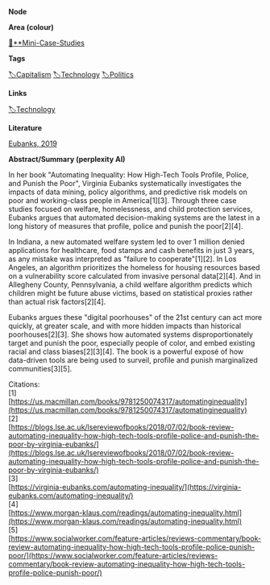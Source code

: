 **Node**

**Area (colour)**

[📓**Mini-Case-Studies](https://lean-sphynx-49b.notion.site/Mini-Case-Studies-a525a9ad87de4bca9a100f115821640b?pvs=21)

**Tags**

[🏷️Capitalism](https://lean-sphynx-49b.notion.site/Capitalism-92ab400b37bd411da460073c2ee4fb05?pvs=21) [🏷️Technology](https://lean-sphynx-49b.notion.site/Technology-d848dea8e396403f946fa485dc5cf19e?pvs=21) [🏷️Politics](https://lean-sphynx-49b.notion.site/Politics-9e5263cc233a464398a41fc45c125005?pvs=21)

**Links**

[🏷️Technology](https://lean-sphynx-49b.notion.site/Technology-d848dea8e396403f946fa485dc5cf19e?pvs=21)

**Literature**

[Eubanks, 2019](https://lean-sphynx-49b.notion.site/Eubanks-2019-aa8a7640506d4f5a833cf708b1446041?pvs=21)

**Abstract/Summary (perplexity AI)**

In her book "Automating Inequality: How High-Tech Tools Profile, Police, and Punish the Poor", Virginia Eubanks systematically investigates the impacts of data mining, policy algorithms, and predictive risk models on poor and working-class people in America[1][3]. Through three case studies focused on welfare, homelessness, and child protection services, Eubanks argues that automated decision-making systems are the latest in a long history of measures that profile, police and punish the poor[2][4].

In Indiana, a new automated welfare system led to over 1 million denied applications for healthcare, food stamps and cash benefits in just 3 years, as any mistake was interpreted as "failure to cooperate"[1][2]. In Los Angeles, an algorithm prioritizes the homeless for housing resources based on a vulnerability score calculated from invasive personal data[2][4]. And in Allegheny County, Pennsylvania, a child welfare algorithm predicts which children might be future abuse victims, based on statistical proxies rather than actual risk factors[2][4].

Eubanks argues these "digital poorhouses" of the 21st century can act more quickly, at greater scale, and with more hidden impacts than historical poorhouses[2][3]. She shows how automated systems disproportionately target and punish the poor, especially people of color, and embed existing racial and class biases[2][3][4]. The book is a powerful exposé of how data-driven tools are being used to surveil, profile and punish marginalized communities[3][5].

Citations:  
[1]  
[https://us.macmillan.com/books/9781250074317/automatinginequality](https://us.macmillan.com/books/9781250074317/automatinginequality)  
[2]  
[https://blogs.lse.ac.uk/lsereviewofbooks/2018/07/02/book-review-automating-inequality-how-high-tech-tools-profile-police-and-punish-the-poor-by-virginia-eubanks/](https://blogs.lse.ac.uk/lsereviewofbooks/2018/07/02/book-review-automating-inequality-how-high-tech-tools-profile-police-and-punish-the-poor-by-virginia-eubanks/)  
[3]  
[https://virginia-eubanks.com/automating-inequality/](https://virginia-eubanks.com/automating-inequality/)  
[4]  
[https://www.morgan-klaus.com/readings/automating-inequality.html](https://www.morgan-klaus.com/readings/automating-inequality.html)  
[5]  
[https://www.socialworker.com/feature-articles/reviews-commentary/book-review-automating-inequality-how-high-tech-tools-profile-police-punish-poor/](https://www.socialworker.com/feature-articles/reviews-commentary/book-review-automating-inequality-how-high-tech-tools-profile-police-punish-poor/)